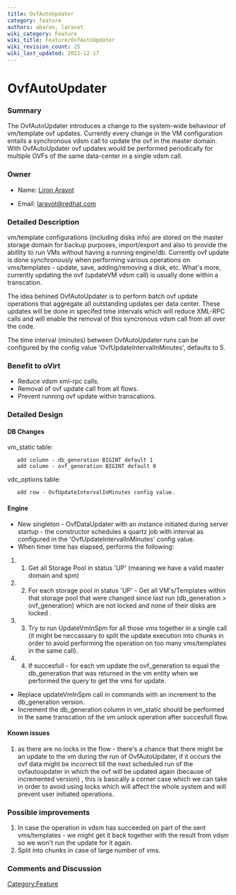 ```yaml
---
title: OvfAutoUpdater
category: feature
authors: abaron, laravot
wiki_category: Feature
wiki_title: Feature/OvfAutoUpdater
wiki_revision_count: 25
wiki_last_updated: 2012-12-17
---
```


# OvfAutoUpdater

### Summary

The OvfAutoUpdater introduces a change to the system-wide behaviour of vm/template ovf updates. Currently every change in the VM configuration entails a synchronous vdsm call to update the ovf in the master domain. With OvfAutoUpdater ovf updates would be performed periodically for multiple OVFs of the same data-center in a single vdsm call.

### Owner

*   Name: [ Liron Aravot](User:Laravot)

<!-- -->

*   Email: <laravot@redhat.com>

### Detailed Description

vm/template configurations (including disks info) are stored on the master storage domain for backup purposes, import/export and also to provide the abillity to run VMs without having a running engine/db. Currently ovf update is done synchronously when performing various operations on vms/templates - update, save, adding/removing a disk, etc. What's more, currently updating the ovf (updateVM vdsm call) is usually done within a transcation.

The idea behined OvfAutoUpdater is to perform batch ovf update operations that aggregate all outstanding updates per data center. These updates will be done in specifed time intervals which will reduce XML-RPC calls and will enable the removal of this syncronous vdsm call from all over the code.

The time interval (minutes) between OvfAutoUpdater runs can be configured by the config value 'OvfUpdateIntervalInMinutes', defaults to 5.

### Benefit to oVirt

*   Reduce vdsm xml-rpc calls.
*   Removal of ovf update call from all flows.
*   Prevent running ovf update within transcations.

### Detailed Design

#### DB Changes

vm_static table:

       add column - db_generation BIGINT default 1
       add column - ovf_generation BIGINT default 0

vdc_options table:

       add row - OvfUpdateIntervalInMinutes config value.

#### Engine

*   New singleton - OvfDataUpdater with an instance initiated during server startup - the constructor schedules a quartz job with interval as configured in the 'OvfUpdateIntervalInMinutes' config value.
*   When timer time has elapsed, performs the following:

1.  1. Get all Storage Pool in status 'UP' (meaning we have a valid master domain and spm)
2.  2. For each storage pool in status 'UP' - Get all VM's/Templates within that storage pool that were changed since last run (db_generation > ovf_generation) which are not locked and none of their disks are locked .
3.  3. Try to run UpdateVmInSpm for all those vms together in a single call (it might be neccassary to split the update execution into chunks in order to avoid performing the operation on too many vms/templates in the same call).
4.  4. If succesfull - for each vm update the ovf_generation to equal the db_generation that was returned in the vm entity when we performed the query to get the vms for update.

*   Replace updateVmInSpm call in commands with an increment to the db_generation version.
*   Increment the db_generation column in vm_static should be performed in the same transcation of the vm unlock operation after succesfull flow.

#### Known issues

1. as there are no locks in the flow - there's a chance that there might be an update to the vm during the run of OvfAutoUpdater, if it occurs the ovf data might be incorrect till the next scheduled run of the ovfautoupdater in which the ovf will be updated again (because of incremented version) , this is basically a corner case which we can take in order to avoid using locks which will affect the whole system and will prevent user initiated operations.

### Possible improvements

1.  In case the operation in vdsm has succeeded on part of the sent vms/templates - we might get it back together with the result from vdsm so we won't run the update for it again.
2.  Split into chunks in case of large number of vms.

### Comments and Discussion

<Category:Feature>
